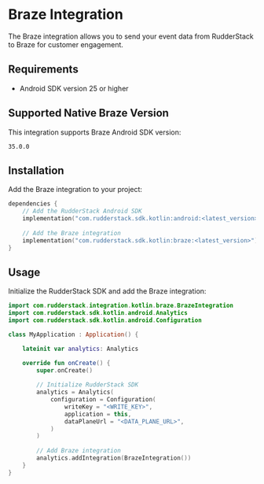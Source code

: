 # Braze Integration

The Braze integration allows you to send your event data from RudderStack to Braze for customer engagement.

## Requirements

- Android SDK version 25 or higher

## Supported Native Braze Version

This integration supports Braze Android SDK version:

```
35.0.0
```

## Installation

Add the Braze integration to your project:

```kotlin
dependencies {
    // Add the RudderStack Android SDK
    implementation("com.rudderstack.sdk.kotlin:android:<latest_version>")
    
    // Add the Braze integration
    implementation("com.rudderstack.sdk.kotlin:braze:<latest_version>")
}
```

## Usage

Initialize the RudderStack SDK and add the Braze integration:

```kotlin
import com.rudderstack.integration.kotlin.braze.BrazeIntegration
import com.rudderstack.sdk.kotlin.android.Analytics
import com.rudderstack.sdk.kotlin.android.Configuration

class MyApplication : Application() {

    lateinit var analytics: Analytics

    override fun onCreate() {
        super.onCreate()
        
        // Initialize RudderStack SDK
        analytics = Analytics(
            configuration = Configuration(
                writeKey = "<WRITE_KEY>",
                application = this,
                dataPlaneUrl = "<DATA_PLANE_URL>",
            )
        )
        
        // Add Braze integration
        analytics.addIntegration(BrazeIntegration())
    }
}
```
